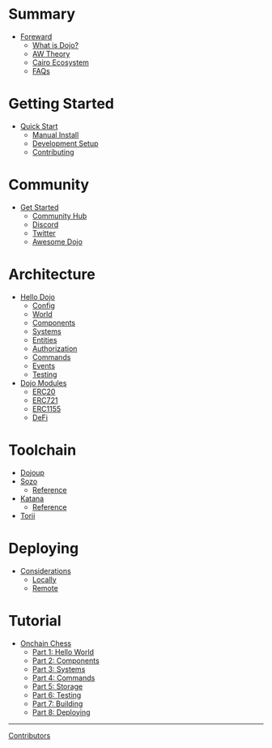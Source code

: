 # Summary

-   [Foreward](./README.md)
    -   [What is Dojo?](./theory/what-is-dojo.md)
    -   [AW Theory](./theory/autonomous-worlds.md)
    -   [Cairo Ecosystem](./theory/cairo.md)
    -   [FAQs](./theory/faqs.md)

# Getting Started

-   [Quick Start](./getting-started/quick-start.md)
    -   [Manual Install](./getting-started/from-source.md)
    -   [Development Setup](./getting-started/setup.md)
    -   [Contributing](./getting-started/contributing.md)


# Community
-   [Get Started](./community/get-started.md)
    -   [Community Hub](https://dojoengine.notion.site/Dojo-Engine-Community-Hub-d316194b998941c48ddf771a4dd5ff08#bcd6a32db1b2406cb6c325f3b700d45a)
    -   [Discord](https://discord.gg/KG9w9BmDrV)
    -   [Twitter](https://twitter.com/dojostarknet)
    -   [Awesome Dojo](https://github.com/dojoengine/awesome-dojo)

# Architecture
-   [Hello Dojo](./cairo/hello-dojo.md)
    -   [Config](./cairo/config.md)
    -   [World](./cairo/world.md)
    -   [Components](./cairo/components.md)
    -   [Systems](./cairo/systems.md)
    -   [Entities](./cairo/entities.md)
    -   [Authorization](./cairo/authorization.md)
    -   [Commands](./cairo/commands.md)
    -   [Events](./cairo/events.md)
    -   [Testing](./cairo/testing.md)    
- [Dojo Modules](./cairo/modules.md)
    - [ERC20](./cairo/modules/erc20.md)
    - [ERC721]()
    - [ERC1155]()
    - [DeFi]()

# Toolchain
-   [Dojoup](./toolchain/dojoup.md)
-   [Sozo](./toolchain/sozo/overview.md)
    - [Reference](./toolchain/sozo/reference.md)
-   [Katana](./toolchain/katana/overview.md)
    - [Reference](./toolchain/katana/reference.md)
-   [Torii](./toolchain/torii/overview.md)

# Deploying
-   [Considerations](./deployment/considerations.md)
    -   [Locally](./deployment/locally.md)
    -   [Remote](./deployment/remote.md)

# Tutorial
-   [Onchain Chess](./tutorial/README.md)
    -   [Part 1: Hello World](./tutorial/part-1.md)
    -   [Part 2: Components](./tutorial/part-2.md)
    -   [Part 3: Systems](./tutorial/part-3.md)
    -   [Part 4: Commands](./tutorial/part-4.md)
    -   [Part 5: Storage](./tutorial/part-5.md)
    -   [Part 6: Testing](./tutorial/part-6.md)
    -   [Part 7: Building](./tutorial/part-7.md)
    -   [Part 8: Deploying](./tutorial/part-8.md)

---

[Contributors](misc/contributors.md)

<!-- # Building with Dojo
- [World](./world/world-planning.md)
  - [Component Creation](./world/component-creation.md)
  - [System Creation](./world/system-creation.md)
  - [Building](./world/building.md)
  - [Deploying](./world/deploying.md) -->
